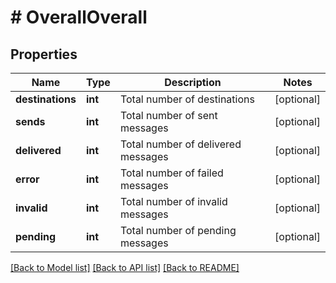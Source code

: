 # # OverallOverall

## Properties

Name | Type | Description | Notes
------------ | ------------- | ------------- | -------------
**destinations** | **int** | Total number of destinations | [optional]
**sends** | **int** | Total number of sent messages | [optional]
**delivered** | **int** | Total number of delivered messages | [optional]
**error** | **int** | Total number of failed messages | [optional]
**invalid** | **int** | Total number of invalid messages | [optional]
**pending** | **int** | Total number of pending messages | [optional]

[[Back to Model list]](../../README.md#models) [[Back to API list]](../../README.md#endpoints) [[Back to README]](../../README.md)
